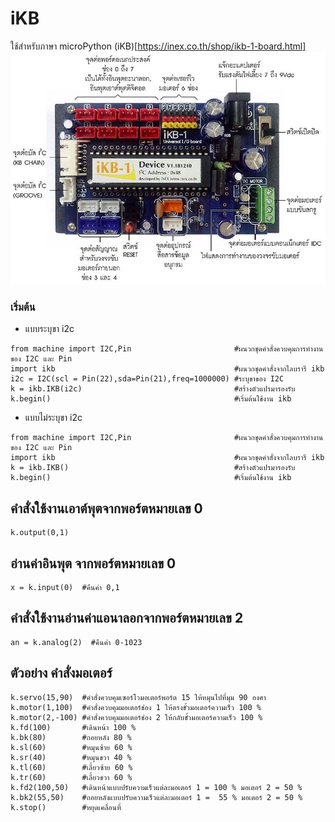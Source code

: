 # iKB
  ใช้สำหรับภาษา microPython (iKB)[https://inex.co.th/shop/ikb-1-board.html] <br>
  ![](images/iKB.jpg)  
### เริ่มต้น
  * แบบระบุขา i2c
  ```blocks
  from machine import I2C,Pin                       #ผนวกชุดคำสั่งควบคุมการทำงานของ I2C และ Pin
  import ikb                                        #ผนวกชุดคำสั่งจากไลบรารี ikb  	
  i2c = I2C(scl = Pin(22),sda=Pin(21),freq=1000000) #ระบุขาของ I2C  
  k = ikb.IKB(i2c)                                  #สร้างตัวแปรมารองรับ   
  k.begin()                                         #เริ่มต้นใช้งาน ikb
 ```
 * แบบไม่ระบุขา i2c
  ```blocks
  from machine import I2C,Pin                       #ผนวกชุดคำสั่งควบคุมการทำงานของ I2C และ Pin
  import ikb                                        #ผนวกชุดคำสั่งจากไลบรารี ikb  	 
  k = ikb.IKB()                                     #สร้างตัวแปรมารองรับ
  k.begin()                                         #เริ่มต้นใช้งาน ikb
 ```
## คำสั่งใช้งานเอาต์พุตจากพอร์ตหมายเลข 0
```blocks
k.output(0,1) 		
```
## อ่านค่าอินพุต จากพอร์ตหมายเลข 0
```blocks
x = k.input(0)  #คืนค่า 0,1 
```
## คำสั่งใช้งานอ่านค่าแอนาลอกจากพอร์ตหมายเลข 2 
```blocks
an = k.analog(2)  #คืนค่า 0-1023    
```
## ตัวอย่าง คำสั่งมอเตอร์

```blocks
k.servo(15,90)  #คำสั่งควบคุมเซอร์โวมอเตอร์พอร์ต 15 ให้หมุนไปที่มุม 90 องศา	
k.motor(1,100)  #คำสั่งควบคุมมอเตอร์ช่อง 1 ให้ตรงขั้วมอเตอร์ความเร็ว 100 %
k.motor(2,-100) #คำสั่งควบคุมมอเตอร์ช่อง 2 ให้กลับขั้วมอเตอร์ความเร็ว 100 %                                          
k.fd(100)       #เดินหน้า 100 %	 
k.bk(80)        #ถอยหลัง 80 %	  
k.sl(60)        #หมุนซ้าย 60 %
k.sr(40)        #หมุนขวา 40 %	    
k.tl(60)        #เลี้ยวซ้าย 60 %	 
k.tr(60)        #เลี้ยวขวา 60 %  
k.fd2(100,50)   #เดินหน้าแบบปรับความเร็วแต่ละมอเตอร์ 1 = 100 % มอเตอร์ 2 = 50 %
k.bk2(55,50)    #ถอยหลังแบบปรับความเร็วแต่ละมอเตอร์ 1 =  55 % มอเตอร์ 2 = 50 %  
k.stop()        #หยุดเคลื่อนที่
 ```                                      
